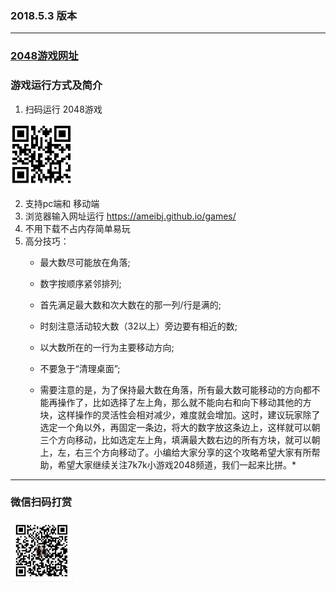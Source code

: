 
### 2018.5.3 版本
****
### [2048游戏网址](https://ameibj.github.io/games/)

### 游戏运行方式及简介

1. 扫码运行 2048游戏
<img src='./2048game.jpg' width='100px' height='100px'  />

2. 支持pc端和 移动端
3. 浏览器输入网址运行 https://ameibj.github.io/games/
4. 不用下载不占内存简单易玩
5. 高分技巧：
    * 最大数尽可能放在角落;
    * 数字按顺序紧邻排列;
    * 首先满足最大数和次大数在的那一列/行是满的;
    * 时刻注意活动较大数（32以上）旁边要有相近的数;
    * 以大数所在的一行为主要移动方向;
    * 不要急于“清理桌面”;

    * 需要注意的是，为了保持最大数在角落，所有最大数可能移动的方向都不能再操作了，比如选择了左上角，那么就不能向右和向下移动其他的方块，这样操作的灵活性会相对减少，难度就会增加。这时，建议玩家除了选定一个角以外，再固定一条边，将大的数字放这条边上，这样就可以朝三个方向移动，比如选定左上角，填满最大数右边的所有方块，就可以朝上，左，右三个方向移动了。小编给大家分享的这个攻略希望大家有所帮助，希望大家继续关注7k7k小游戏2048频道，我们一起来比拼。*


-----
### 微信扫码打赏
<img src='./wxqr.jpg' width='100px' height='100px' />